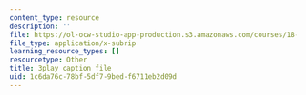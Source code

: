```yaml
---
content_type: resource
description: ''
file: https://ol-ocw-studio-app-production.s3.amazonaws.com/courses/18-03sc-differential-equations-fall-2011/1c6da76c78bf5df79bedf6711eb2d09d_xJz3NZap1lw.vtt
file_type: application/x-subrip
learning_resource_types: []
resourcetype: Other
title: 3play caption file
uid: 1c6da76c-78bf-5df7-9bed-f6711eb2d09d
---
```

